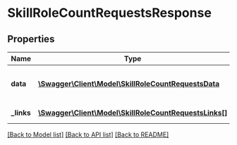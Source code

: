 # SkillRoleCountRequestsResponse

## Properties
Name | Type | Description | Notes
------------ | ------------- | ------------- | -------------
**data** | [**\Swagger\Client\Model\SkillRoleCountRequestsData**](SkillRoleCountRequestsData.md) | List of all retrieved users for a request | 
**_links** | [**\Swagger\Client\Model\SkillRoleCountRequestsLinks[]**](SkillRoleCountRequestsLinks.md) | Links to pages | 

[[Back to Model list]](../README.md#documentation-for-models) [[Back to API list]](../README.md#documentation-for-api-endpoints) [[Back to README]](../README.md)


